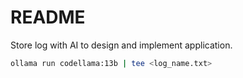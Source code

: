 # README

Store log with AI to design and implement application.


```sh
ollama run codellama:13b | tee <log_name.txt>
```
